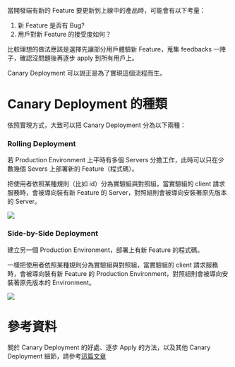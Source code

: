 當開發端有新的 Feature 要更新到上線中的產品時，可能會有以下考量：

1. 新 Feature 是否有 Bug?
2. 用戶對新 Feature 的接受度如何？

比較理想的做法應該是選擇先讓部分用戶體驗新 Feature，蒐集 feedbacks 一陣子，確認沒問題後再逐步 apply 到所有用戶上。

Canary Deployment 可以說正是為了實現這個流程而生。

# Canary Deployment 的種類

依照實現方式，大致可以把 Canary Deployment 分為以下兩種：

### Rolling Deployment

若 Production Environment 上平時有多個 Servers 分擔工作，此時可以只在少數幾個 Severs 上部署新的 Feature（程式碼）。

把使用者依照某種規則（比如 id）分為實驗組與對照組，當實驗組的 client 請求服務時，會被導向裝有新 Feature 的 Server，對照組則會被導向安裝著原先版本的 Server。

![](<https://raw.githubusercontent.com/Jamison-Chen/KM-software/master/img/Pasted image 20221229160533.png>)

### Side-by-Side Deployment

建立另一個 Production Environment，部署上有新 Feature 的程式碼。

一樣把使用者依照某種規則分為實驗組與對照組，當實驗組的 client 請求服務時，會被導向裝有新 Feature 的 Production Environment，對照組則會被導向安裝著原先版本的 Environment。

![](<https://raw.githubusercontent.com/Jamison-Chen/KM-software/master/img/Pasted image 20221229160928.png>)

# 參考資料

關於 Canary Deployment 的好處、逐步 Apply 的方法，以及其他 Canary Deployment 細節，請參考[這篇文章](https://semaphoreci.com/blog/what-is-canary-deployment)
